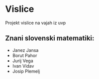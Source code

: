 # Vislice
Projekt vislice na vajah iz uvp

## Znani slovenski matematiki:
- Janez Jansa
- Borut Pahor
- Jurij Vega
- Ivan Vidav
- Josip Plemelj
